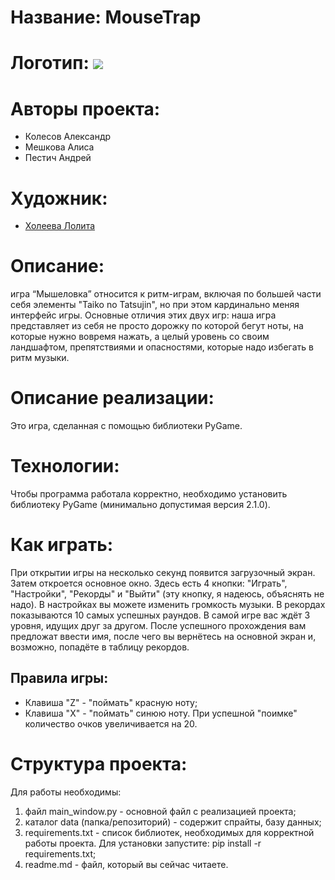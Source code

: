 # Название: MouseTrap

# Логотип: ![](https://psv4.userapi.com/c235031/u246881100/docs/d20/0d7c19f73f31/knopka.png?extra=DuuMIejbggbwuOJ9zdsRzdUL3OGaJ36gyfTo9CHI1lrU_BOmnlp5UuZP59btgOs2-PEtZ4ENxznaHvctLOhXi_brr-7begVPUMO5OwGvwfjJIoDURMluxlvZ23MqpEcjiR0JutVlCu3yaldiMBuX-bD7DA)

# Авторы проекта:
+ Колесов Александр
+ Мешкова Алиса
+ Пестич Андрей

# Художник:
+ [Холеева Лолита](https://vk.com/goose_meow)

# Описание: 
 игра “Мышеловка” относится к ритм-играм, включая по
 большей части себя элементы "Taiko no Tatsujin", но при этом кардинально
 меняя интерфейс игры. Основные отличия этих двух игр: наша игра
 представляет из себя не просто дорожку по которой бегут ноты, на которые
 нужно вовремя нажать, а целый уровень со своим ландшафтом,
 препятствиями и опасностями, которые надо избегать в ритм музыки.

# Описание реализации:
Это игра, сделанная с помощью библиотеки PyGame.

# Технологии:
Чтобы программа работала корректно, необходимо установить библиотеку PyGame (минимально допустимая версия 2.1.0).

# Как играть:
При открытии игры на несколько секунд появится загрузочный экран. Затем откроется основное окно. 
Здесь есть 4 кнопки: "Играть", "Настройки", "Рекорды" и "Выйти" (эту кнопку, я надеюсь, 
объяснять не надо). В настройках вы можете изменить громкость музыки. В рекордах показываются 10 
самых успешных раундов. В самой игре вас ждёт 3 уровня, идущих друг за другом. После успешного 
прохождения вам предложат ввести имя, после чего вы вернётесь на основной экран и, возможно, 
попадёте в таблицу рекордов.
## Правила игры:
- Клавиша "Z" - "поймать" красную ноту;
- Клавиша "X" - "поймать" синюю ноту.
При успешной "поимке" количество очков увеличивается на 20.

# Структура проекта:
Для работы необходимы:
1) файл main_window.py - основной файл с реализацией проекта;
2) каталог data (папка/репозиторий) - содержит спрайты, базу данных;
3) requirements.txt - список библиотек, необходимых для корректной работы проекта. Для установки запустите: pip install -r requirements.txt;
4) readme.md - файл, который вы сейчас читаете.